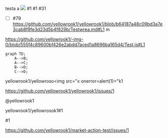 testa
a
<img src="x" onerror=alert(1)>
      #1
<a href="/a"></a> #1 #31
- [ ] #79
https://github.com/yellowrook1/yellowrook1/blob/b64187a48c09bd3a7e3cab8f9fe3d23d5b4f829b/Testwrea.md#L1
m

https://github.com/yellowrook1/-img-0/blob/555f4c89600bf426e2abdd7aced1a8696ba165d4/Test.js#L1

```mermaid
graph TD;
    A-->B;
    A-->C;
    B-->D;
    C-->D;
```
yellowrook1/yellowroso<img src="x onerror=alert(1)>"k1
            
https://github.com/yellowrook1/yellowrook1/issues/1

@yellowrook1

yellowrook1/yellowrosok1#1


#1


https://github.com/yellowrook1/market-action-test/issues/1
